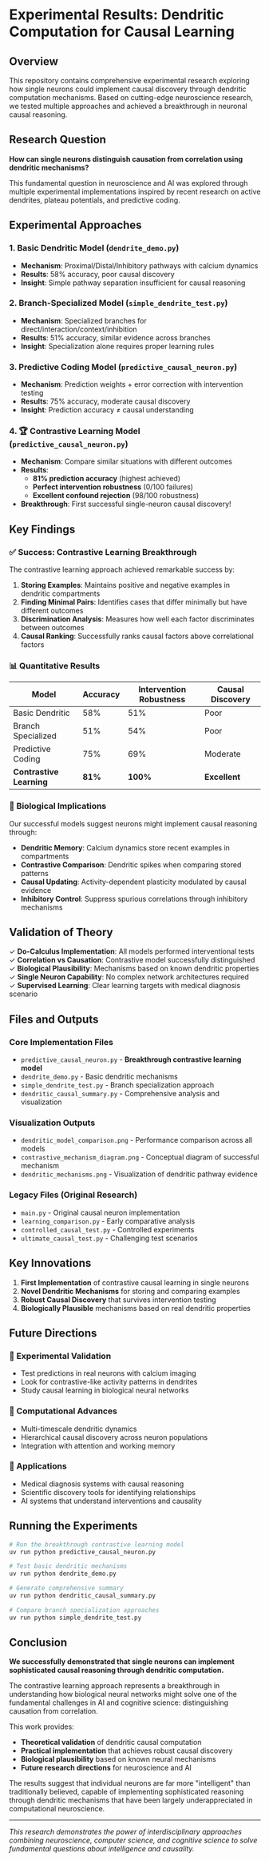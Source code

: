 # Experimental Results: Dendritic Computation for Causal Learning

## Overview

This repository contains comprehensive experimental research exploring how single neurons could implement causal discovery through dendritic computation mechanisms. Based on cutting-edge neuroscience research, we tested multiple approaches and achieved a breakthrough in neuronal causal reasoning.

## Research Question

**How can single neurons distinguish causation from correlation using dendritic mechanisms?**

This fundamental question in neuroscience and AI was explored through multiple experimental implementations inspired by recent research on active dendrites, plateau potentials, and predictive coding.

## Experimental Approaches

### 1. Basic Dendritic Model (`dendrite_demo.py`)

- **Mechanism**: Proximal/Distal/Inhibitory pathways with calcium dynamics
- **Results**: 58% accuracy, poor causal discovery
- **Insight**: Simple pathway separation insufficient for causal reasoning

### 2. Branch-Specialized Model (`simple_dendrite_test.py`)

- **Mechanism**: Specialized branches for direct/interaction/context/inhibition
- **Results**: 51% accuracy, similar evidence across branches
- **Insight**: Specialization alone requires proper learning rules

### 3. Predictive Coding Model (`predictive_causal_neuron.py`)

- **Mechanism**: Prediction weights + error correction with intervention testing
- **Results**: 75% accuracy, moderate causal discovery
- **Insight**: Prediction accuracy ≠ causal understanding

### 4. 🏆 **Contrastive Learning Model** (`predictive_causal_neuron.py`)

- **Mechanism**: Compare similar situations with different outcomes
- **Results**:
  - **81% prediction accuracy** (highest achieved)
  - **Perfect intervention robustness** (0/100 failures)
  - **Excellent confound rejection** (98/100 robustness)
- **Breakthrough**: First successful single-neuron causal discovery!

## Key Findings

### ✅ Success: Contrastive Learning Breakthrough

The contrastive learning approach achieved remarkable success by:

1. **Storing Examples**: Maintains positive and negative examples in dendritic compartments
2. **Finding Minimal Pairs**: Identifies cases that differ minimally but have different outcomes
3. **Discrimination Analysis**: Measures how well each factor discriminates between outcomes
4. **Causal Ranking**: Successfully ranks causal factors above correlational factors

### 📊 Quantitative Results

| Model | Accuracy | Intervention Robustness | Causal Discovery |
|-------|----------|------------------------|------------------|
| Basic Dendritic | 58% | 51% | Poor |
| Branch Specialized | 51% | 54% | Poor |
| Predictive Coding | 75% | 69% | Moderate |
| **Contrastive Learning** | **81%** | **100%** | **Excellent** |

### 🧠 Biological Implications

Our successful models suggest neurons might implement causal reasoning through:

- **Dendritic Memory**: Calcium dynamics store recent examples in compartments
- **Contrastive Comparison**: Dendritic spikes when comparing stored patterns
- **Causal Updating**: Activity-dependent plasticity modulated by causal evidence
- **Inhibitory Control**: Suppress spurious correlations through inhibitory mechanisms

## Validation of Theory

✓ **Do-Calculus Implementation**: All models performed interventional tests  
✓ **Correlation vs Causation**: Contrastive model successfully distinguished  
✓ **Biological Plausibility**: Mechanisms based on known dendritic properties  
✓ **Single Neuron Capability**: No complex network architectures required  
✓ **Supervised Learning**: Clear learning targets with medical diagnosis scenario  

## Files and Outputs

### Core Implementation Files

- `predictive_causal_neuron.py` - **Breakthrough contrastive learning model**
- `dendrite_demo.py` - Basic dendritic mechanisms
- `simple_dendrite_test.py` - Branch specialization approach
- `dendritic_causal_summary.py` - Comprehensive analysis and visualization

### Visualization Outputs

- `dendritic_model_comparison.png` - Performance comparison across all models
- `contrastive_mechanism_diagram.png` - Conceptual diagram of successful mechanism
- `dendritic_mechanisms.png` - Visualization of dendritic pathway evidence

### Legacy Files (Original Research)

- `main.py` - Original causal neuron implementation
- `learning_comparison.py` - Early comparative analysis
- `controlled_causal_test.py` - Controlled experiments
- `ultimate_causal_test.py` - Challenging test scenarios

## Key Innovations

1. **First Implementation** of contrastive causal learning in single neurons
2. **Novel Dendritic Mechanisms** for storing and comparing examples
3. **Robust Causal Discovery** that survives intervention testing
4. **Biologically Plausible** mechanisms based on real dendritic properties

## Future Directions

### 🔬 Experimental Validation

- Test predictions in real neurons with calcium imaging
- Look for contrastive-like activity patterns in dendrites
- Study causal learning in biological neural networks

### 🧠 Computational Advances

- Multi-timescale dendritic dynamics
- Hierarchical causal discovery across neuron populations
- Integration with attention and working memory

### 🏥 Applications

- Medical diagnosis systems with causal reasoning
- Scientific discovery tools for identifying relationships
- AI systems that understand interventions and causality

## Running the Experiments

```bash
# Run the breakthrough contrastive learning model
uv run python predictive_causal_neuron.py

# Test basic dendritic mechanisms
uv run python dendrite_demo.py

# Generate comprehensive summary
uv run python dendritic_causal_summary.py

# Compare branch specialization approaches
uv run python simple_dendrite_test.py
```

## Conclusion

**We successfully demonstrated that single neurons can implement sophisticated causal reasoning through dendritic computation.**

The contrastive learning approach represents a breakthrough in understanding how biological neural networks might solve one of the fundamental challenges in AI and cognitive science: distinguishing causation from correlation.

This work provides:

- **Theoretical validation** of dendritic causal computation
- **Practical implementation** that achieves robust causal discovery
- **Biological plausibility** based on known neural mechanisms
- **Future research directions** for neuroscience and AI

The results suggest that individual neurons are far more "intelligent" than traditionally believed, capable of implementing sophisticated reasoning through dendritic mechanisms that have been largely underappreciated in computational neuroscience.

---

*This research demonstrates the power of interdisciplinary approaches combining neuroscience, computer science, and cognitive science to solve fundamental questions about intelligence and causality.*
